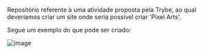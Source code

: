 Repositório referente à uma atividade proposta pela Trybe, ao qual deveríamos criar um site onde seria possível criar 'Pixel Arts'.

Segue um exemplo do que pode ser criado:

![image](https://user-images.githubusercontent.com/122616733/217937801-75819b25-69d3-40ad-a302-e41122a2644b.png)
